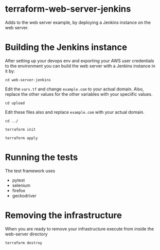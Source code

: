 # terraform-web-server-jenkins
Adds to the web server example, by deploying a Jenkins instance on the web server.

# Building the Jenkins instance

After setting up your devops env and exporting your AWS user credentials to the environment you can build the web server with a Jenkins instance in it by:

``cd web-server-jenkins``

Edit the ``vars.tf`` and change ``example.com`` to your actual domain.  Also, replace the other values for the other variables with your speciific values.

``cd upload``

Edit these files also and replace ``example.com`` with your actual domain.

``cd ../``

``terraform init``

``terraform apply``

# Running the tests

The test framework uses
* pytest
* selenium
* firefox
* geckodriver

# Removing the infrastructure

When you are ready to remove your infrastructure execute from inside the web-server directory

``terraform destroy``
